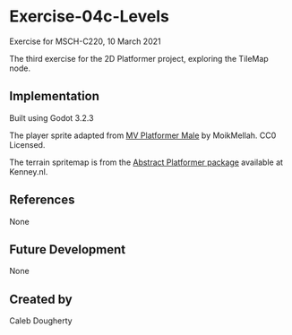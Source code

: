 # Exercise-04c-Levels
Exercise for MSCH-C220, 10 March 2021

The third exercise for the 2D Platformer project, exploring the TileMap node.

## Implementation
Built using Godot 3.2.3

The player sprite adapted from [MV Platformer Male](https://opengameart.org/content/mv-platformer-male-32x64) by MoikMellah. CC0 Licensed.

The terrain spritemap is from the [Abstract Platformer package](https://kenney.nl/assets/abstract-platformer) available at Kenney.nl.

## References
None

## Future Development
None

## Created by 
Caleb Dougherty
